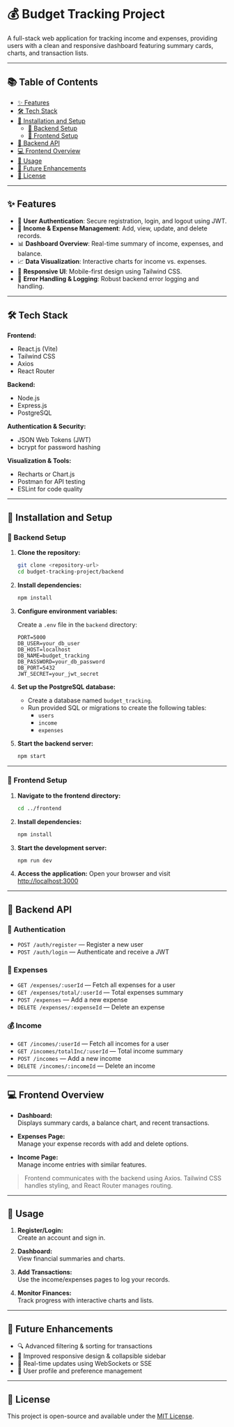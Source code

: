 # 💰 Budget Tracking Project

A full-stack web application for tracking income and expenses, providing users with a clean and responsive dashboard featuring summary cards, charts, and transaction lists.

---

## 📚 Table of Contents

- [✨ Features](#-features)  
- [🛠 Tech Stack](#-tech-stack)  
- [🚀 Installation and Setup](#-installation-and-setup)  
  - [🔧 Backend Setup](#-backend-setup)  
  - [🎨 Frontend Setup](#-frontend-setup)  
- [📱 Backend API](#-backend-api)  
- [💻 Frontend Overview](#-frontend-overview)  
- [📖 Usage](#-usage)  
- [🌱 Future Enhancements](#-future-enhancements)  
- [📝 License](#-license)

---

## ✨ Features

- 🔐 **User Authentication**: Secure registration, login, and logout using JWT.  
- 💸 **Income & Expense Management**: Add, view, update, and delete records.  
- 📊 **Dashboard Overview**: Real-time summary of income, expenses, and balance.  
- 📈 **Data Visualization**: Interactive charts for income vs. expenses.  
- 📱 **Responsive UI**: Mobile-first design using Tailwind CSS.  
- 🔞 **Error Handling & Logging**: Robust backend error logging and handling.

---

## 🛠 Tech Stack

**Frontend:**  
- React.js (Vite)  
- Tailwind CSS  
- Axios  
- React Router

**Backend:**  
- Node.js  
- Express.js  
- PostgreSQL

**Authentication & Security:**  
- JSON Web Tokens (JWT)  
- bcrypt for password hashing

**Visualization & Tools:**  
- Recharts or Chart.js  
- Postman for API testing  
- ESLint for code quality

---

## 🚀 Installation and Setup

### 🔧 Backend Setup

1. **Clone the repository:**
   ```bash
   git clone <repository-url>
   cd budget-tracking-project/backend
   ```

2. **Install dependencies:**
   ```bash
   npm install
   ```

3. **Configure environment variables:**

   Create a `.env` file in the `backend` directory:

   ```env
   PORT=5000
   DB_USER=your_db_user
   DB_HOST=localhost
   DB_NAME=budget_tracking
   DB_PASSWORD=your_db_password
   DB_PORT=5432
   JWT_SECRET=your_jwt_secret
   ```

4. **Set up the PostgreSQL database:**
   - Create a database named `budget_tracking`.
   - Run provided SQL or migrations to create the following tables:
     - `users`
     - `income`
     - `expenses`

5. **Start the backend server:**
   ```bash
   npm start
   ```

---

### 🎨 Frontend Setup

1. **Navigate to the frontend directory:**
   ```bash
   cd ../frontend
   ```

2. **Install dependencies:**
   ```bash
   npm install
   ```

3. **Start the development server:**
   ```bash
   npm run dev
   ```

4. **Access the application:**
   Open your browser and visit [http://localhost:3000](http://localhost:3000)

---

## 📱 Backend API

### 🔐 Authentication

- `POST /auth/register` — Register a new user  
- `POST /auth/login` — Authenticate and receive a JWT

### 💸 Expenses

- `GET /expenses/:userId` — Fetch all expenses for a user  
- `GET /expenses/total/:userId` — Total expenses summary  
- `POST /expenses` — Add a new expense  
- `DELETE /expenses/:expenseId` — Delete an expense  

### 💰 Income

- `GET /incomes/:userId` — Fetch all incomes for a user  
- `GET /incomes/totalInc/:userId` — Total income summary  
- `POST /incomes` — Add a new income  
- `DELETE /incomes/:incomeId` — Delete an income  

---

## 💻 Frontend Overview

- **Dashboard:**  
  Displays summary cards, a balance chart, and recent transactions.

- **Expenses Page:**  
  Manage your expense records with add and delete options.

- **Income Page:**  
  Manage income entries with similar features.

> Frontend communicates with the backend using Axios. Tailwind CSS handles styling, and React Router manages routing.

---

## 📖 Usage

1. **Register/Login:**  
   Create an account and sign in.

2. **Dashboard:**  
   View financial summaries and charts.

3. **Add Transactions:**  
   Use the income/expenses pages to log your records.

4. **Monitor Finances:**  
   Track progress with interactive charts and lists.

---

## 🌱 Future Enhancements

- 🔍 Advanced filtering & sorting for transactions  
- 📱 Improved responsive design & collapsible sidebar  
- 🔄 Real-time updates using WebSockets or SSE  
- 👤 User profile and preference management  

---

## 📝 License

This project is open-source and available under the [MIT License](LICENSE).

